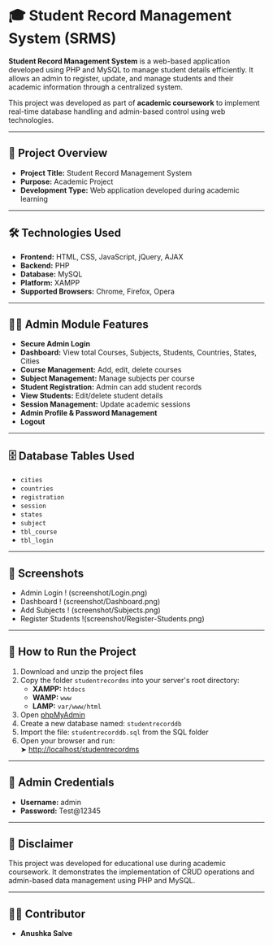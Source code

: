 # 🎓 Student Record Management System (SRMS)

**Student Record Management System** is a web-based application developed using PHP and MySQL to manage student details efficiently. It allows an admin to register, update, and manage students and their academic information through a centralized system.

This project was developed as part of **academic coursework** to implement real-time database handling and admin-based control using web technologies.

---

## 📌 Project Overview

- **Project Title:** Student Record Management System  
- **Purpose:** Academic Project  
- **Development Type:** Web application developed during academic learning  

---

## 🛠️ Technologies Used

- **Frontend:** HTML, CSS, JavaScript, jQuery, AJAX  
- **Backend:** PHP   
- **Database:** MySQL
- **Platform:** XAMPP   
- **Supported Browsers:** Chrome, Firefox, Opera

---

## 👨‍💼 Admin Module Features

- **Secure Admin Login**
- **Dashboard:** View total Courses, Subjects, Students, Countries, States, Cities
- **Course Management:** Add, edit, delete courses
- **Subject Management:** Manage subjects per course
- **Student Registration:** Admin can add student records
- **View Students:** Edit/delete student details
- **Session Management:** Update academic sessions
- **Admin Profile & Password Management**
- **Logout**

---

## 🗄️ Database Tables Used

- `cities`  
- `countries`  
- `registration`  
- `session`  
- `states`  
- `subject`  
- `tbl_course`  
- `tbl_login`

---

## 📸 Screenshots

- Admin Login ! (screenshot/Login.png)  
- Dashboard ! (screenshot/Dashboard.png)  
- Add Subjects ! (screenshot/Subjects.png)  
- Register Students !(screenshot/Register-Students.png)

---

## 🧪 How to Run the Project

1. Download and unzip the project files  
2. Copy the folder `studentrecordms` into your server's root directory:
   - **XAMPP:** `htdocs`
   - **WAMP:** `www`
   - **LAMP:** `var/www/html`
3. Open [phpMyAdmin](http://localhost/phpmyadmin)
4. Create a new database named: `studentrecorddb`
5. Import the file: `studentrecorddb.sql` from the SQL folder
6. Open your browser and run:  
   ➤ [http://localhost/studentrecordms](http://localhost/studentrecordms)

---

## 🔐 Admin Credentials

- **Username:** admin  
- **Password:** Test@12345

---

## 📄 Disclaimer

This project was developed for educational use during academic coursework. It demonstrates the implementation of CRUD operations and admin-based data management using PHP and MySQL.

---

## 👩‍💻 Contributor

- **Anushka Salve** 
